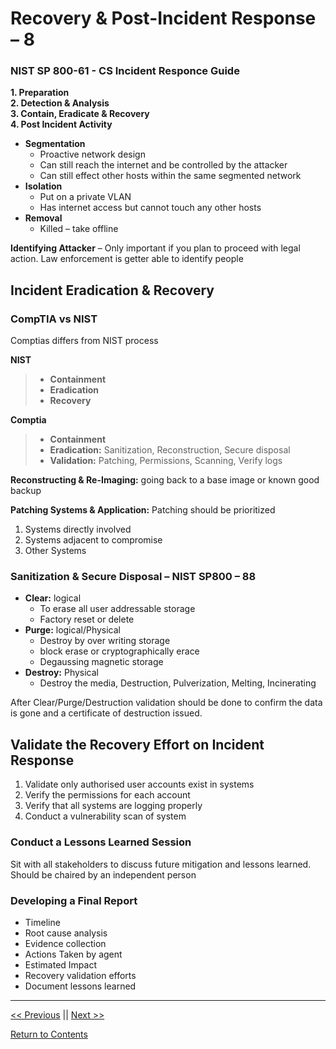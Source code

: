 # Recovery & Post-Incident Response – 8

### NIST SP 800-61 - CS Incident Responce Guide

**1.	Preparation**  
**2.	Detection & Analysis**  
**3.	Contain, Eradicate & Recovery**  
**4.	Post Incident Activity**  

 -	**Segmentation** 
    -	Proactive network design 
    -	Can still reach the internet and be controlled by the attacker
    -	Can still effect other hosts within the same segmented network
 -	**Isolation**
    -	Put on a private VLAN
    -	Has internet access but cannot touch any other hosts
 -	**Removal**
    -	Killed – take offline  

**Identifying Attacker** – Only important if you plan to proceed with legal action. Law enforcement is getter able to identify people

## Incident Eradication & Recovery

### CompTIA vs NIST
Comptias differs from NIST process  

**NIST**  

> - **Containment**
> - **Eradication**
> - **Recovery**  

**Comptia**  

> - **Containment**
> -	**Eradication:** Sanitization, Reconstruction, Secure disposal
> -	**Validation:** Patching, Permissions, Scanning, Verify logs  

**Reconstructing & Re-Imaging:** going back to a base image or known good backup  

**Patching Systems & Application:** Patching should be prioritized  
1.	Systems directly involved
2.	Systems adjacent to compromise
3.	Other Systems
 
### Sanitization & Secure Disposal – NIST SP800 – 88
-	**Clear:** logical
    -	To erase all user addressable storage
    -	Factory reset or delete
-	**Purge:** logical/Physical
    -	Destroy by over writing storage
    -	block erase or cryptographically erace
    -	Degaussing magnetic storage 
-	**Destroy:** Physical
    -	Destroy the media, Destruction, Pulverization, Melting, Incinerating   
   
After Clear/Purge/Destruction validation should be done to confirm the data is gone and a certificate of destruction issued.  

## Validate the Recovery Effort on Incident Response
1.	Validate only authorised user accounts exist in systems
2.	Verify the permissions for each account
3.	Verify that all systems are logging properly
4.	Conduct a vulnerability scan of system

### Conduct a Lessons Learned Session

Sit with all stakeholders to discuss future mitigation and lessons learned. Should be chaired by an independent person  

### Developing a Final Report
-	Timeline
-	Root cause analysis
-	Evidence collection
-	Actions Taken by agent
-	Estimated Impact
-	Recovery validation efforts
-	Document lessons learned

____________________

<a href="https://github.com/ReefMeeter/CySA/blob/master/07.%20Performing%20Forensic%20Analysis.md"><< Previous</a> || <a href="https://github.com/ReefMeeter/CySA/blob/master/09.%20Policy%20&%20Compliance.md">Next >></a>  


<a href="https://github.com/ReefMeeter/CySA/blob/master/README.md">Return to Contents</a>

